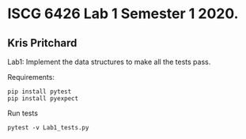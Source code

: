 # ISCG 6426 Lab 1 Semester 1 2020.
## Kris Pritchard

Lab1: Implement the data structures to make all the tests pass.

Requirements:

```shell
pip install pytest
pip install pyexpect
```

Run tests

```shell
pytest -v Lab1_tests.py
```

